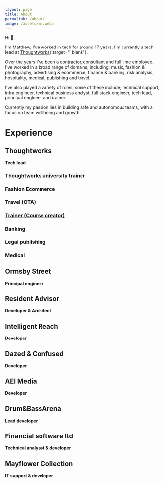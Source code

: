 ```yaml
---
layout: page
title: About
permalink: /about/
image: /assets/me.webp
---
```


Hi 👋,
 
I'm Matthew, I've worked in tech for around 17 years. I'm currently a tech lead at [Thoughtworks](https://www.thoughtworks.com/){:target="_blank"}.
 
Over the years I've been a contractor, consultant and full time employee. I've worked in a broad range of domains, including; music, fashion & photography, advertising & ecommerce, finance & banking, risk analysis, hospitality, medical, publishing and travel.
 
I've also played a variety of roles, some of these include; technical support, infra engineer, technical business analyst, full stack engineer, tech lead, principal engineer and trainer.

Currently my  passion lies in building safe and autonomous teams, with a focus on team wellbeing and growth.

# Experience

## Thoughtworks
__Tech lead__

<!-- Bid team -->
### Thoughtworks university trainer

### Fashion Ecommerce 

### Travel (OTA)

### [Trainer (Course creator)](/training/course/training-in-pseudo-situ)

### Banking

### Legal publishing

### Medical

## Ormsby Street
__Principal engineer__

## Resident Advisor
__Developer & Architect__

## Intelligent Reach
__Developer__

## Dazed & Confused
__Developer__

## AEI Media
__Developer__

## Drum&BassArena 
__Lead developer__

## Financial software ltd
__Technical analysst & developer__

## Mayflower Collection
__IT support & developer__